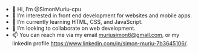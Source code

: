 - 👋 Hi, I’m @SimonMuriu-cpu
- 👀 I’m interested in front end development for websites and mobile apps.
- 🌱 I’m currently learning HTML, CSS, and JavaScript.
- 💞️ I’m looking to collaborate on web development.
- 📫 You can reach me via my email muriusimon6@gmail.com, or my linkedIn profile https://www.linkedin.com/in/simon-muriu-7b3645106/.

<!---
SimonMuriu-cpu/SimonMuriu-cpu is a ✨ special ✨ repository because its `README.md` (this file) appears on your GitHub profile.
You can click the Preview link to take a look at your changes.
--->
